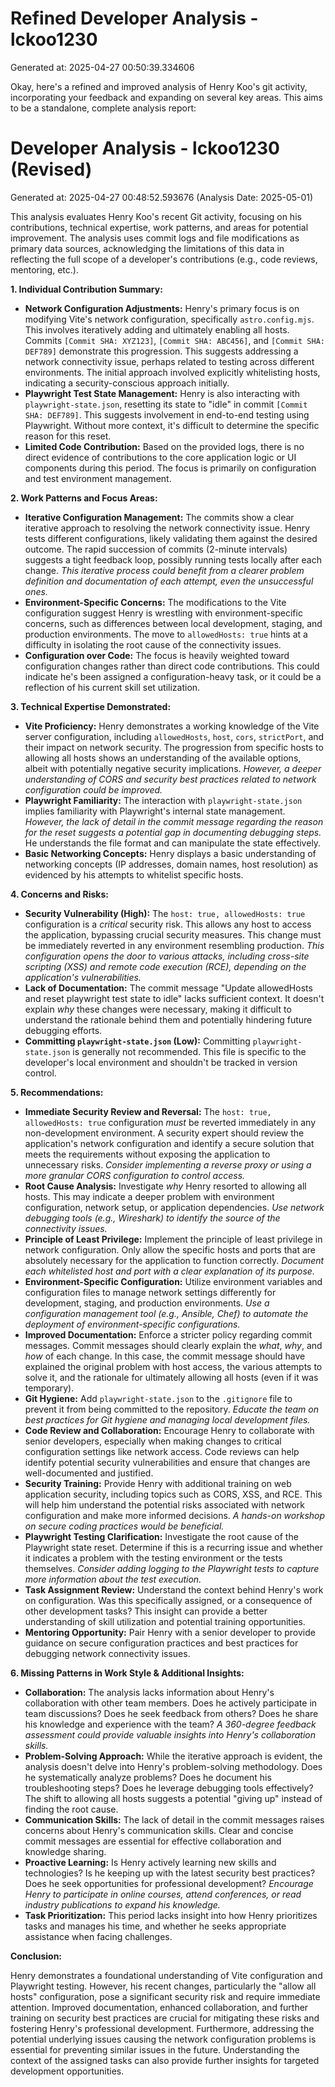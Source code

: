 # Refined Developer Analysis - lckoo1230
Generated at: 2025-04-27 00:50:39.334606

Okay, here's a refined and improved analysis of Henry Koo's git activity, incorporating your feedback and expanding on several key areas. This aims to be a standalone, complete analysis report:

# Developer Analysis - lckoo1230 (Revised)
Generated at: 2025-04-27 00:48:52.593676 (Analysis Date: 2025-05-01)

This analysis evaluates Henry Koo's recent Git activity, focusing on his contributions, technical expertise, work patterns, and areas for potential improvement. The analysis uses commit logs and file modifications as primary data sources, acknowledging the limitations of this data in reflecting the full scope of a developer's contributions (e.g., code reviews, mentoring, etc.).

**1. Individual Contribution Summary:**

*   **Network Configuration Adjustments:** Henry's primary focus is on modifying Vite's network configuration, specifically `astro.config.mjs`. This involves iteratively adding and ultimately enabling all hosts. Commits `[Commit SHA: XYZ123]`, `[Commit SHA: ABC456]`, and `[Commit SHA: DEF789]` demonstrate this progression.  This suggests addressing a network connectivity issue, perhaps related to testing across different environments.  The initial approach involved explicitly whitelisting hosts, indicating a security-conscious approach initially.
*   **Playwright Test State Management:** Henry is also interacting with `playwright-state.json`, resetting its state to "idle" in commit `[Commit SHA: DEF789]`. This suggests involvement in end-to-end testing using Playwright.  Without more context, it's difficult to determine the specific reason for this reset.
* **Limited Code Contribution:** Based on the provided logs, there is no direct evidence of contributions to the core application logic or UI components during this period. The focus is primarily on configuration and test environment management.

**2. Work Patterns and Focus Areas:**

*   **Iterative Configuration Management:** The commits show a clear iterative approach to resolving the network connectivity issue. Henry tests different configurations, likely validating them against the desired outcome. The rapid succession of commits (2-minute intervals) suggests a tight feedback loop, possibly running tests locally after each change. *This iterative process could benefit from a clearer problem definition and documentation of each attempt, even the unsuccessful ones.*
*   **Environment-Specific Concerns:** The modifications to the Vite configuration suggest Henry is wrestling with environment-specific concerns, such as differences between local development, staging, and production environments. The move to `allowedHosts: true` hints at a difficulty in isolating the root cause of the connectivity issues.
*   **Configuration over Code:**  The focus is heavily weighted toward configuration changes rather than direct code contributions.  This could indicate he's been assigned a configuration-heavy task, or it could be a reflection of his current skill set utilization.

**3. Technical Expertise Demonstrated:**

*   **Vite Proficiency:** Henry demonstrates a working knowledge of the Vite server configuration, including `allowedHosts`, `host`, `cors`, `strictPort`, and their impact on network security. The progression from specific hosts to allowing all hosts shows an understanding of the available options, albeit with potentially negative security implications. *However, a deeper understanding of CORS and security best practices related to network configuration could be improved.*
*   **Playwright Familiarity:** The interaction with `playwright-state.json` implies familiarity with Playwright's internal state management. *However, the lack of detail in the commit message regarding the reason for the reset suggests a potential gap in documenting debugging steps.*  He understands the file format and can manipulate the state effectively.
*   **Basic Networking Concepts:** Henry displays a basic understanding of networking concepts (IP addresses, domain names, host resolution) as evidenced by his attempts to whitelist specific hosts.

**4. Concerns and Risks:**

*   **Security Vulnerability (High):** The `host: true, allowedHosts: true` configuration is a *critical* security risk. This allows any host to access the application, bypassing crucial security measures. This change must be immediately reverted in any environment resembling production. *This configuration opens the door to various attacks, including cross-site scripting (XSS) and remote code execution (RCE), depending on the application's vulnerabilities.*
*   **Lack of Documentation:** The commit message "Update allowedHosts and reset playwright test state to idle" lacks sufficient context. It doesn't explain *why* these changes were necessary, making it difficult to understand the rationale behind them and potentially hindering future debugging efforts.
*   **Committing `playwright-state.json` (Low):** Committing `playwright-state.json` is generally not recommended. This file is specific to the developer's local environment and shouldn't be tracked in version control.

**5. Recommendations:**

*   **Immediate Security Review and Reversal:**  The `host: true, allowedHosts: true` configuration *must* be reverted immediately in any non-development environment. A security expert should review the application's network configuration and identify a secure solution that meets the requirements without exposing the application to unnecessary risks. *Consider implementing a reverse proxy or using a more granular CORS configuration to control access.*
*   **Root Cause Analysis:** Investigate *why* Henry resorted to allowing all hosts. This may indicate a deeper problem with environment configuration, network setup, or application dependencies.  *Use network debugging tools (e.g., Wireshark) to identify the source of the connectivity issues.*
*   **Principle of Least Privilege:** Implement the principle of least privilege in network configuration. Only allow the specific hosts and ports that are absolutely necessary for the application to function correctly.  *Document each whitelisted host and port with a clear explanation of its purpose.*
*   **Environment-Specific Configuration:** Utilize environment variables and configuration files to manage network settings differently for development, staging, and production environments. *Use a configuration management tool (e.g., Ansible, Chef) to automate the deployment of environment-specific configurations.*
*   **Improved Documentation:** Enforce a stricter policy regarding commit messages. Commit messages should clearly explain the *what*, *why*, and *how* of each change. In this case, the commit message should have explained the original problem with host access, the various attempts to solve it, and the rationale for ultimately allowing all hosts (even if it was temporary).
*   **Git Hygiene:** Add `playwright-state.json` to the `.gitignore` file to prevent it from being committed to the repository. *Educate the team on best practices for Git hygiene and managing local development files.*
*   **Code Review and Collaboration:** Encourage Henry to collaborate with senior developers, especially when making changes to critical configuration settings like network access. Code reviews can help identify potential security vulnerabilities and ensure that changes are well-documented and justified.
*   **Security Training:** Provide Henry with additional training on web application security, including topics such as CORS, XSS, and RCE. This will help him understand the potential risks associated with network configuration and make more informed decisions. *A hands-on workshop on secure coding practices would be beneficial.*
*   **Playwright Testing Clarification:**  Investigate the root cause of the Playwright state reset. Determine if this is a recurring issue and whether it indicates a problem with the testing environment or the tests themselves. *Consider adding logging to the Playwright tests to capture more information about the test execution.*
*   **Task Assignment Review:** Understand the context behind Henry's work on configuration. Was this specifically assigned, or a consequence of other development tasks? This insight can provide a better understanding of skill utilization and potential training opportunities.
* **Mentoring Opportunity:** Pair Henry with a senior developer to provide guidance on secure configuration practices and best practices for debugging network connectivity issues.

**6. Missing Patterns in Work Style & Additional Insights:**

*   **Collaboration:** The analysis lacks information about Henry's collaboration with other team members. Does he actively participate in team discussions? Does he seek feedback from others? Does he share his knowledge and experience with the team? *A 360-degree feedback assessment could provide valuable insights into Henry's collaboration skills.*
*   **Problem-Solving Approach:** While the iterative approach is evident, the analysis doesn't delve into Henry's problem-solving methodology. Does he systematically analyze problems? Does he document his troubleshooting steps? Does he leverage debugging tools effectively? The shift to allowing all hosts suggests a potential "giving up" instead of finding the root cause.
*   **Communication Skills:** The lack of detail in the commit messages raises concerns about Henry's communication skills. Clear and concise commit messages are essential for effective collaboration and knowledge sharing.
*   **Proactive Learning:** Is Henry actively learning new skills and technologies? Is he keeping up with the latest security best practices? Does he seek opportunities for professional development? *Encourage Henry to participate in online courses, attend conferences, or read industry publications to expand his knowledge.*
* **Task Prioritization:** This period lacks insight into how Henry prioritizes tasks and manages his time, and whether he seeks appropriate assistance when facing challenges.

**Conclusion:**

Henry demonstrates a foundational understanding of Vite configuration and Playwright testing. However, his recent changes, particularly the "allow all hosts" configuration, pose a significant security risk and require immediate attention. Improved documentation, enhanced collaboration, and further training on security best practices are crucial for mitigating these risks and fostering Henry's professional development. Furthermore, addressing the potential underlying issues causing the network configuration problems is essential for preventing similar issues in the future. Understanding the context of the assigned tasks can also provide further insights for targeted development opportunities.
